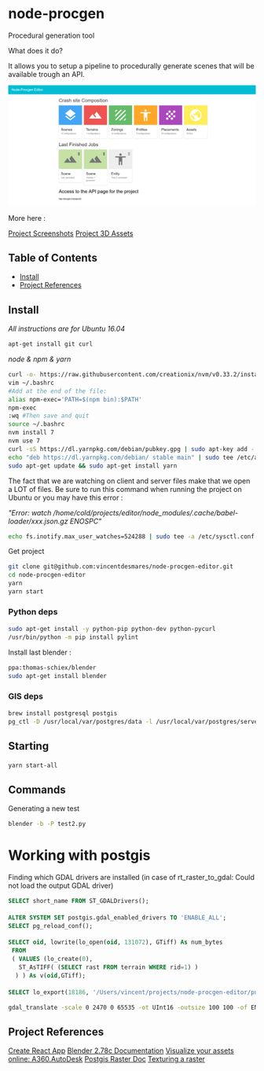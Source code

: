 # node-procgen

Procedural generation tool

What does it do?

It allows you to setup a pipeline to procedurally generate scenes that will be available trough an API.

![Scene generation main page](/data/screenshots/2.png)

More here :

[Project Screenshots](/data/screenshots)
[Project 3D Assets](/data/3dassets)

## Table of Contents

- [Install](#install)
- [Project References](#project-references)

## Install

*All instructions are for Ubuntu 16.04*

```bash
apt-get install git curl
```

*node & npm & yarn*
```bash
curl -o- https://raw.githubusercontent.com/creationix/nvm/v0.33.2/install.sh | bash
vim ~/.bashrc
#Add at the end of the file:
alias npm-exec='PATH=$(npm bin):$PATH'
npm-exec
:wq #Then save and quit
source ~/.bashrc
nvm install 7
nvm use 7
curl -sS https://dl.yarnpkg.com/debian/pubkey.gpg | sudo apt-key add -
echo "deb https://dl.yarnpkg.com/debian/ stable main" | sudo tee /etc/apt/sources.list.d/yarn.list
sudo apt-get update && sudo apt-get install yarn
```

The fact that we are watching on client and server files make that we open a LOT of files.
Be sure to run this command when running the project on Ubuntu or you may have this error :

*"Error: watch /home/cold/projects/editor/node_modules/.cache/babel-loader/xxx.json.gz ENOSPC"*

```bash
echo fs.inotify.max_user_watches=524288 | sudo tee -a /etc/sysctl.conf && sudo sysctl -p
```

Get project

```bash
git clone git@github.com:vincentdesmares/node-procgen-editor.git
cd node-procgen-editor
yarn
yarn start
``` 

### Python deps

```bash
sudo apt-get install -y python-pip python-dev python-pycurl 
/usr/bin/python -m pip install pylint
```

Install last blender :
```bash
ppa:thomas-schiex/blender
sudo apt-get install blender
```

### GIS deps

```bash
brew install postgresql postgis
pg_ctl -D /usr/local/var/postgres/data -l /usr/local/var/postgres/server.log start
```

## Starting

```bash
yarn start-all
```

## Commands

Generating a new test
```bash
blender -b -P test2.py
```

# Working with postgis

Finding which GDAL drivers are installed (in case of rt_raster_to_gdal: Could not load the output GDAL driver)
```sql
SELECT short_name FROM ST_GDALDrivers();

ALTER SYSTEM SET postgis.gdal_enabled_drivers TO 'ENABLE_ALL';
SELECT pg_reload_conf();

SELECT oid, lowrite(lo_open(oid, 131072), GTiff) As num_bytes
 FROM
 ( VALUES (lo_create(0),
   ST_AsTIFF( (SELECT rast FROM terrain WHERE rid=1) )
  ) ) As v(oid,GTiff);

SELECT lo_export(18186, '/Users/vincent/projects/node-procgen-editor/public/test.tif');
```

```bash
gdal_translate -scale 0 2470 0 65535 -ot UInt16 -outsize 100 100 -of ENVI public/assets/test.tif public/assets/test.bin
```

## Project References
[Create React App](https://github.com/facebookincubator/create-react-app)
[Blender 2.78c Documentation](https://docs.blender.org/api/blender_python_api_2_78c_release/)
[Visualize your assets online: A360.AutoDesk](https://a360.autodesk.com/viewer/)
[Postgis Raster Doc](https://postgis.net/docs/using_raster_dataman.html)
[Texturing a raster](http://blog.mastermaps.com/2013/10/textural-terrains-with-threejs.html)